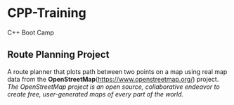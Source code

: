 # CPP-Training
C++ Boot Camp

## Route Planning Project
A route planner that plots path between two points on a map using real map data from the **OpenStreetMap**(https://www.openstreetmap.org/) project. 
*The OpenStreetMap project is an open source, collaborative endeavor to create free, user-generated maps of every part of the world.*

